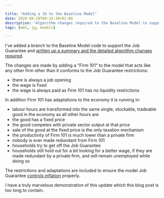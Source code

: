```yaml
---

title: "Adding a JG to the Baseline Model"
date: 2020-08-28T09:33:39+01:00
description: "Algorithm changes required to the Baseline Model to support a Job Guarantee"
tags: [mmt, jg, models]

---
```


I've added a branch to the Baseline Model code to support the Job
Guarantee and [written up a summary and the detailed algorithm changes
required][1].

The changes are made by adding a "Firm 101" to the model that acts like
any other firm other than it
conforms to the Job Guarantee restrictions: 

- there is always a job opening
- the wage is fixed
- the wage is always paid as Firm 101 has no liquidity restrictions

In addition Firm 101 has adaptations to the economy it is running in:

- labour hours are transformed into the same single, stockable, tradeable good
in the economy as all other hours are
- the good has a fixed price
- the good competes with private sector output at that price
- sale of the good at the fixed price is the only taxation mechanism
- the productivity of Firm 101 is much lower than a private firm
- nobody is ever made redundant from Firm 101
- households try to get off the Job Guarantee
- households still hold out for a bit looking for a better wage, if they
are made redundant by a private firm, and will remain unemployed while
doing so

The restrictions and adaptations are included to ensure the model Job
Guarantee [controls inflation][2] properly.

I have a truly marvelous demonstration of this update which this blog
post is too long to contain.

[1]: https://github.com/newwayland/baseline-economy/blob/jg/notes/jg-rules.md
[2]: https://new-wayland.com/blog/how-the-jg-controls-inflation/
